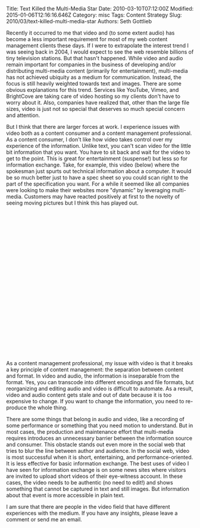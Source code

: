 Title: Text Killed the Multi-Media Star
Date: 2010-03-10T07:12:00Z
Modified: 2015-01-06T12:16:16.646Z
Category: misc
Tags: Content Strategy
Slug: 2010/03/text-killed-multi-media-star
Authors: Seth Gottlieb

Recently it occurred to me that video and (to some extent audio) has become a less important requirement for most of my web content management clients these days. If I were to extrapolate the interest trend I was seeing back in 2004, I would expect to see the web resemble billions of tiny television stations. But that hasn't happened. While video and audio remain important for companies in the business of developing and/or distributing multi-media content (primarily for entertainment), multi-media has not achieved ubiquity as a medium for communication. Instead, the focus is still heavily weighted towards text and images. There are some obvious explanations for this trend. Services like YouTube, Vimeo, and BrightCove are taking care of video hosting so my clients don't have to worry about it. Also, companies have realized that, other than the large file sizes, video is just not so special that deserves so much special concern and attention.  

But I think that there are larger forces at work. I experience issues with video both as a content consumer and a content management professional. As a content consumer, I don't like how video takes control over my experience of the information. Unlike text, you can't scan video for the little bit information that you want. You have to sit back and wait for the video to get to the point. This is great for entertainment (suspense!) but less so for information exchange. Take, for example, this video (below) where the spokesman just spurts out technical information about a computer. It would be so much better just to have a spec sheet so you could scan right to the part of the specification you want. For a while it seemed like all companies were looking to make their websites more "dynamic" by leveraging multi-media. Customers may have reacted positively at first to the novelty of seeing moving pictures but I think this has played out.

  
<object height="385" width="640">

<param name="movie" value="http://www.youtube.com/v/Bw_K0zx-Yug&amp;hl=en_US&amp;fs=1&amp;"/>

<param name="allowFullScreen" value="true"/>

<param name="allowscriptaccess" value="always"/>

<embed allowfullscreen="true" allowscriptaccess="always" height="385" src="http://www.youtube.com/v/Bw_K0zx-Yug&amp;hl=en_US&amp;fs=1&amp;" type="application/x-shockwave-flash" width="640"/>

</object>  

As a content management professional, my issue with video is that it breaks a key principle of content management: the separation between content and format. In video and audio, the information is inseparable from the format. Yes, you can transcode into different encodings and file formats, but reorganizing and editing audio and video is difficult to automate. As a result, video and audio content gets stale and out of date because it is too expensive to change. If you want to change the information, you need to re-produce the whole thing.  

There are some things that belong in audio and video, like a recording of some performance or something that you need motion to understand. But in most cases, the production and maintenance effort that multi-media requires introduces an unnecessary barrier between the information source and consumer. This obstacle stands out even more in the social web that tries to blur the line between author and audience. In the social web, video is most successful when it is short, entertaining, and performance-oriented. It is less effective for basic information exchange. The best uses of video I have seen for information exchange is on some news sites where visitors are invited to upload short videos of their eye-witness account. In these cases, the video needs to be authentic (no need to edit!) and shows something that cannot be captured in text and still images. But information about that event is more accessible in plain text.  

I am sure that there are people in the video field that have different experiences with the medium. If you have any insights, please leave a comment or send me an email.
